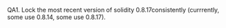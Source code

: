 QA1. Lock the most recent version of solidity 0.8.17consistently (currrently, some use 0.8.14, some use 0.8.17).

